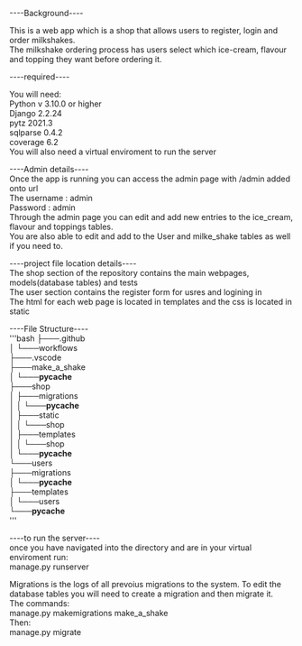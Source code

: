 ----Background----  

This is a web app which is a shop that allows users to register, login and order milkshakes.  
The milkshake ordering process has users select which ice-cream, flavour and topping they want before ordering it.


----required----  

You will need:  
Python v 3.10.0 or higher  
Django 2.2.24  
pytz 2021.3  
sqlparse 0.4.2  
coverage 6.2   
You will also need a virtual enviroment to run the server   


----Admin details----   
Once the app is running you can access the admin page with /admin added onto url    
The username : admin     
Password : admin    
Through the admin page you can edit and add new entries to the ice_cream, flavour and toppings tables.    
You are also able to edit and add to the User and milke_shake tables as well if you need to.    


----project file location details----    
The shop section of the repository contains the main webpages, models(database tables) and tests    
The user section contains the register form for usres and logining in    
The html for each web page is located in templates and the css is located in static   

----File Structure----  
'''bash
├───.github     
│     └───workflows      
├───.vscode      
├───make_a_shake      
│     └───__pycache__     
├───shop     
│     ├───migrations     
│     │     └───__pycache__     
│     ├───static      
│     │     └───shop     
│     ├───templates     
│     │     └───shop     
│     └───__pycache__     
└───users      
      ├───migrations     
      │     └───__pycache__    
      ├───templates    
      │     └───users     
      └───__pycache__     
'''

----to run the server----     
once you have navigated into the directory and are in your virtual enviroment run:    
manage.py runserver    


Migrations is the logs of all prevoius migrations to the system. To edit the database tables you will need to create a migration and then migrate it.    
The commands:    
manage.py makemigrations make_a_shake   
Then:    
manage.py migrate     
    


